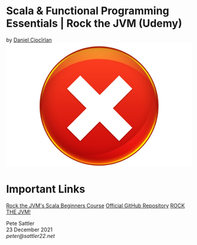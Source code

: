 # Scala &amp; Functional Programming Essentials | Rock the JVM (Udemy)
by [Daniel Ciocîrlan](https://www.udemy.com/user/daniel-ciocirlan/)
![Udemy Certificate](https://github.com/peter-sattler/scala-beginners-udemy/blob/master/certificate.jpg)

# Important Links

[Rock the JVM's Scala Beginners Course](https://www.udemy.com/course/rock-the-jvm-scala-for-beginners/)
[Official GitHub Repository](https://github.com/rockthejvm/udemy-scala-beginners)
[ROCK THE JVM!](https://rockthejvm.com)

Pete Sattler  
23 December 2021  
_peter@sattler22.net_
